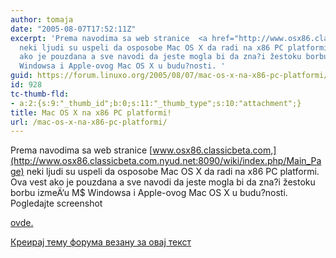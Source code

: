```yaml
---
author: tomaja
date: "2005-08-07T17:52:11Z"
excerpt: 'Prema navodima sa web stranice  <a href="http://www.osx86.classicbeta.com.nyud.net:8090/wiki/index.php/Main_Page">www.osx86.classicbeta.com,</a>
  neki ljudi su uspeli da osposobe Mac OS X da radi na x86 PC platformi. Ova vest
  ako je pouzdana a sve navodi da jeste mogla bi da zna?i žestoku borbu izmeÄ‘u M$
  Windowsa i Apple-ovog Mac OS X u budu?nosti. '
guid: https://forum.linuxo.org/2005/08/07/mac-os-x-na-x86-pc-platformi/
id: 928
tc-thumb-fld:
- a:2:{s:9:"_thumb_id";b:0;s:11:"_thumb_type";s:10:"attachment";}
title: Mac OS X na x86 PC platformi!
url: /mac-os-x-na-x86-pc-platformi/
---
```

Prema navodima sa web stranice [www.osx86.classicbeta.com,](http://www.osx86.classicbeta.com.nyud.net:8090/wiki/index.php/Main_Page) neki ljudi su uspeli da osposobe Mac OS X da radi na x86 PC platformi. Ova vest ako je pouzdana a sve navodi da jeste mogla bi da zna?i žestoku borbu izmeÄ‘u M$ Windowsa i Apple-ovog Mac OS X u budu?nosti. <!--break-->Pogledajte screenshot 

[ovde.](http://img101.imageshack.us/img101/2810/it27rv.jpg) 

[Креирај тему форума везану за овај текст](https://linuxo.org/nova-tema-na-forumu/?se_pid=928)